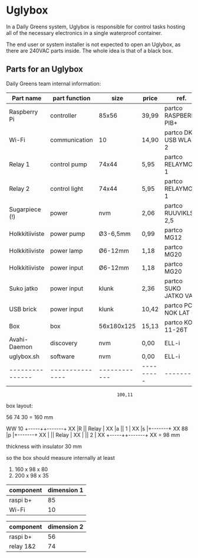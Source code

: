 Uglybox
========

In a Daily Greens system, Uglybox is responsible for control tasks
hosting all of the necessary electronics in a single waterproof
container.

The end user or system installer is not expected to open an Uglybox,
as there are 240VAC parts inside. The whole idea is that of a black
box.


Parts for an Uglybox
--------------------

Daily Greens team internal information:

   Part name   | part function |     size   |  price  | ref.
---------------|---------------|------------|---------|------
Raspberry Pi   | controller    |    85x56   |  39,99  | partco RASPBERRY PIB+
Wi-Fi          | communication |     10     |  14,90  | partco DK USB WLAN 2
Relay 1        | control pump  |    74x44   |   5,95  | partco RELAYMOD 1
Relay 2        | control light |    74x44   |   5,95  | partco RELAYMOD 1
Sugarpiece (!) | power         |     nvm    |   2,06  | partco RUUVIKLS 2,5
Holkkitiiviste | power pump    |  Ø3-6,5mm  |   0,99  | partco MG12
Holkkitiiviste | power lamp    |  Ø6-12mm   |   1,18  | partco MG20 
Holkkitiiviste | power input   |  Ø6-12mm   |   1,18  | partco MG20 
Suko jatko     | power input   |    klunk   |   2,36  | partco SUKO JATKO VAL
USB brick      | power input   |    klunk   |  10,42  | partco PCC NOK LAT 6
Box            | box           | 56x180x125 |  15,13  | partco KOT 11-26T
Avahi-Daemon   | discovery     |     nvm    |   0,00  | ELL-i
uglybox.sh     | software      |     nvm    |   0,00  | ELL-i
---------------|---------------|------------|---------|--------
                                              100,11

box layout:



  56       74    30    = 160 mm

 WW                    10
+-----++-------+ XX
|R    || Relay | XX
|a    ||   1   | XX
|s    |+-------+ XX    88
|p    |+-------+ XX
|     || Relay | XX
|     ||   2   | XX
+-----++-------+ XX
                       = 98 mm

thickness with insulator 30 mm


so the box should measure internally at least
1) 160 x 98 x 80
2) 200 x 98 x 35

 component  |  dimension 1
------------|-------------
raspi b+    | 85
Wi-Fi       | 10


component   | dimension 2
------------|------------
raspi b+    | 56
relay 1&2   | 74

